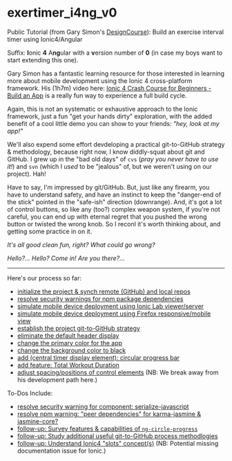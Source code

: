 # exertimer_i4ng_v0

Public Tutorial (from Gary Simon's [DesignCourse](https://www.youtube.com/channel/UCVyRiMvfUNMA1UPlDPzG5Ow)): Build an exercise interval timer using Ionic4/Angular

Suffix: **I**onic **4** A**ng**ular with a  **v**ersion number of **0** (in case my boys want to start extending this one).


Gary Simon has a fantastic learning resource for those interested in learning more about mobile development using the Ionic 4 cross-platform framework. His (1h7m) video here: [Ionic 4 Crash Course for Beginners - Build an App](https://www.youtube.com/watch?v=qTdwUpQRptc) is a really fun way to experience a full build cycle.  

Again, this is not an systematic or exhaustive approach to the Ionic framework, just a fun "get your hands dirty" exploration, with the added benefit of a cool little demo you can  show to your friends: _"hey, look at my app!"_

We'll also expend some effort devdeloping a practical git-to-GitHub strategy & methodology, because right now, I know diddly-squat about git and GitHub.  I grew up in the "bad old days" of `cvs` (_pray you never have to use it!_) and `svn` (which I _used_ to be "jealous" of, but we weren't using on our project). Hah!

Have to say, I'm impressed by git/GitHub.  But, just like any firearm, you have to understand safety, and have an instinct to keep  the "danger-end of the stick" pointed in the "safe-ish" direction (downrange).  And, it's got a lot of control buttons, so like any (too?) complex weapon system, if you're not careful, you can end up with eternal regret that you pushed the wrong button or twisted the wrong knob.  So I reconl it's worth thinking about, and getting some practice in on it.

_It's all good clean fun, right?  What could go wrong?_

_Hello?...  Hello?  Come in!  Are you there?..._

---

Here's our process so far:

- [initialize the project & synch remote (GitHub) and local repos](https://github.com/dpcunningham/exertimer_i4ng_v0/issues/1)
- [resolve security warnings for npm package dependencies](https://github.com/dpcunningham/exertimer_i4ng_v0/issues/3)
- [simulate mobile device deployment using Ionic Lab viewer/server](https://github.com/dpcunningham/exertimer_i4ng_v0/issues/4)
- [simulate mobile device deployment using Firefox responsive/mobile view](https://github.com/dpcunningham/exertimer_i4ng_v0/issues/5)
- [establish the project git-to-GitHub strategy](https://github.com/dpcunningham/exertimer_i4ng_v0/issues/6)
- [eliminate the default header display](https://github.com/dpcunningham/exertimer_i4ng_v0/issues/7)
- [change the primary color for the app](https://github.com/dpcunningham/exertimer_i4ng_v0/issues/8)
- [change the background color to black](https://github.com/dpcunningham/exertimer_i4ng_v0/issues/9)
- [add (central timer display element): circular progress bar](https://github.com/dpcunningham/exertimer_i4ng_v0/issues/11)
- [add feature: Total Workout Duration](https://github.com/dpcunningham/exertimer_i4ng_v0/issues/15)
- [adjust spacing/positions of control elements](https://github.com/dpcunningham/exertimer_i4ng_v0/issues/16) (NB:  We break away from his development path here.)


To-Dos Include:
- [resolve security warning for component: serialize-javascript](https://github.com/dpcunningham/exertimer_i4ng_v0/issues/2)
- [resolve npm warning: "peer dependencies" for karma-jasmine & jasmine-core?](https://github.com/dpcunningham/exertimer_i4ng_v0/issues/12)
- [follow-up: Survey features & capabilities of `ng-circle-progress`](https://github.com/dpcunningham/exertimer_i4ng_v0/issues/13)
- [follow-up: Study additional useful git-to-GitHub process methodlogies](https://github.com/dpcunningham/exertimer_i4ng_v0/issues/10)
- [follow-up: Understand Ionic4 "slots" concept(s)](https://github.com/dpcunningham/exertimer_i4ng_v0/issues/18) (NB: Potential missing documentation issue for Ionic.)







